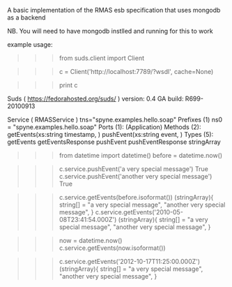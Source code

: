 A basic implementation of the RMAS esb specification that uses mongodb as a backend

NB. You will need to have mongodb instlled and running for this to work

example usage:


>>> from suds.client import Client

>>> c = Client('http://localhost:7789/?wsdl', cache=None)

>>> print c

Suds ( https://fedorahosted.org/suds/ )  version: 0.4 GA  build: R699-20100913

Service ( RMASService ) tns="spyne.examples.hello.soap"
   Prefixes (1)
      ns0 = "spyne.examples.hello.soap"
   Ports (1):
      (Application)
         Methods (2):
            getEvents(xs:string timestamp, )
            pushEvent(xs:string event, )
         Types (5):
            getEvents
            getEventsResponse
            pushEvent
            pushEventResponse
            stringArray

>>> from datetime import datetime()
>>> before = datetime.now()

>>> c.service.pushEvent('a very special message')
True
>>> c.service.pushEvent('another very special message')
True

>>> c.service.getEvents(before.isoformat())
(stringArray){
   string[] = 
      "a very special message",
      "another very special message",
 }
>>> c.service.getEvents('2010-05-08T23:41:54.000Z')
(stringArray){
   string[] = 
      "a very special message",
      "another very special message",
 }
 
>>> now = datetime.now()
>>> c.service.getEvents(now.isoformat())

>>> c.service.getEvents('2012-10-17T11:25:00.000Z')
(stringArray){
   string[] = 
      "a very special message",
      "another very special message",
 }
>>> 
